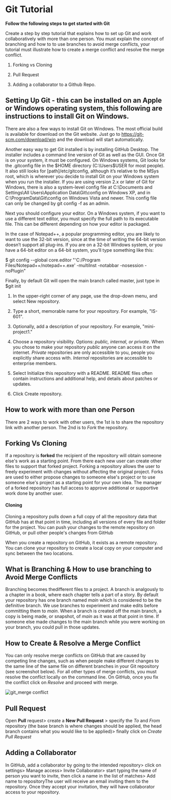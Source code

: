 # Git Tutorial
**Follow the following steps to get started with Git**

Create a step by step tutorial that explains how to set up Git and work collaboratively with more than one person.  You must explain the concept of branching and how to to use branches to avoid merge conflicts, your tutorial must illustrate how to create a merge conflict and resolve the merge conflict.   

1. Forking vs Cloning

2. Pull Request

3.  Adding a collaborator to a Github Repo.

## Setting Up Git - this can be installed on an Apple or Windows operating system, this following are instructions to install Git on Windows. 

There are also a few ways to install Git on Windows. The most official build is available for download on the Git website. Just go to https://git-scm.com/download/win and the download will start automatically.

Another easy way to get Git installed is by installing GitHub Desktop. The installer includes a command line version of Git as well as the GUI. Once Git is on your system, it must be configured. On Windows systems, Git looks for the .gitconfig file in the $HOME directory (C:\Users\$USER for most people). It also still looks for [path]/etc/gitconfig, although it’s relative to the MSys root, which is wherever you decide to install Git on your Windows system when you run the installer. If you are using version 2.x or later of Git for Windows, there is also a system-level config file at C:\Documents and Settings\All Users\Application Data\Git\config on Windows XP, and in C:\ProgramData\Git\config on Windows Vista and newer. This config file can only be changed by git config -f <file> as an admin.
  
 Next you should configure your editor. On a Windows system, if you want to use a different text editor, you must specify the full path to its executable file. This can be different depending on how your editor is packaged.

In the case of Notepad++, a popular programming editor, you are likely to want to use the 32-bit version, since at the time of writing the 64-bit version doesn’t support all plug-ins. If you are on a 32-bit Windows system, or you have a 64-bit editor on a 64-bit system, you’ll type something like this: 

$ git config --global core.editor "'C:/Program Files/Notepad++/notepad++.exe' -multiInst -notabbar -nosession -noPlugin"

Finally, by default Git will open the main branch called master, just type in $git init

1. In the upper-right corner of any page, use the  drop-down menu, and select New repository.

2. Type a short, memorable name for your repository. For example, "IS-601".

3. Optionally, add a description of your repository. For example, "mini-project1."

4. Choose a repository visibility. Options: *public, internal, or private*. When you chose to make your repository _public_ anyone can access it on the internet. _Private_ repositories are only accessible to you, people you explicitly share access with. _Internal_ repositories are accessible to enterprise members.

5. Select Initialize this repository with a README. README files often contain instructions and additional help, and details about patches or updates.

6. Click Create repository.

## How to work with more than one Person 

There are 2 ways to work with other users, the 1st is to share the repository link with another person. The 2nd is to _Fork_ the repository. 

## Forking Vs Cloning

If a repository is **forked** the recipient of the repository will obtain someone else's work as a starting point. From there each new user can create other files to support that forked project. Forking a repository allows the user to freely experiment with changes without affecting the original project. Forks are used to either propose changes to someone else's project or to use someone else's project as a starting point for your own idea. The manager of a forked repository has full access to approve additional or supportive work done by another user. 

#### Cloning

Cloning a repository pulls down a full copy of all the repository data that GitHub has at that point in time, including all versions of every file and folder for the project. You can push your changes to the remote repository on GitHub, or pull other people's changes from GitHub

When you create a repository on GitHub, it exists as a remote repository. You can clone your repository to create a local copy on your computer and sync between the two locations.

## What is Branching & How to use branching to Avoid Merge Conflicts

Branching becomes thedifferent files to a project. A branch is analgously to a chapter in a book, where each chapter tells a part of a story. By default your repository has one branch named *main* which is considered to be the definitive branch. We use branches to experiment and make edits before committing them to *main*. When a branch is created off the main branch, a copy is being made, or snapshot, of *main* as it was at that point in time. If someone else made changes to the main branch while you were working on your branch, you could pull in those updates.

## How to Create & Resolve a Merge Conflict 

You can only resolve merge conflicts on GitHub that are caused by competing line changes, such as when people make different changes to the same line of the same file on different branches in your Git repository (see screenshot below). For all other types of merge conflicts, you must resolve the conflict locally on the command line. On GitHub, once you fix the conflict click on *Resolve* and proceed with merge. 

![git_merge conflict](https://user-images.githubusercontent.com/77909953/110269079-ed688400-7f90-11eb-8faf-175ad45eefda.jpg)

## Pull Request

Open **Pull** request> create a **New Pull Request** > specify the *To* and *From* repository (the base branch is where changes should be applied, the head branch contains what you would like to be applied)> finally click on *Create Pull Request*

## Adding a Collaborator

In GitHub, add a collaborator by going to the intended repository> click on settings> Manage access> Invite Collaborator> start typing the name of person you want to invite, then click a name in the list of matches> Add name to repositoryThe user will receive an email inviting them to the repository. Once they accept your invitation, they will have collaborator access to your repository.
